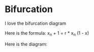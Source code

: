 # Bifurcation
I love the bifurcation diagram

<p>Here is the formula: x<sub>n</sub> + 1 = r * x<sub>n</sub> (1 - x)<p>
<p>Here is the diagram:</p>
